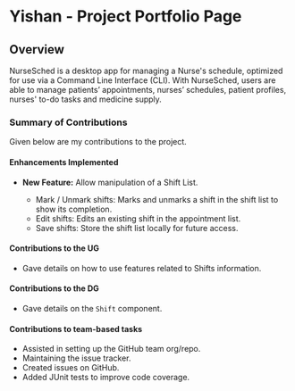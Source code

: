 # Yishan - Project Portfolio Page

## Overview
NurseSched is a desktop app for managing a Nurse's schedule, optimized for use via a Command Line Interface (CLI).
With NurseSched, users are able to manage patients’ appointments, nurses’ schedules, patient profiles, nurses' to-do
tasks and medicine supply.

### Summary of Contributions
Given below are my contributions to the project.

#### Enhancements Implemented
- **New Feature:** Allow manipulation of a Shift List.

    - Mark / Unmark shifts: Marks and unmarks a shift in the shift list to show its completion.
    - Edit shifts: Edits an existing shift in the appointment list.
    - Save shifts: Store the shift list locally for future access.

#### Contributions to the UG

- Gave details on how to use features related to Shifts information.

#### Contributions to the DG

- Gave details on the `Shift` component.

#### Contributions to team-based tasks

- Assisted in setting up the GitHub team org/repo.
- Maintaining the issue tracker.
- Created issues on GitHub.
- Added JUnit tests to improve code coverage.
